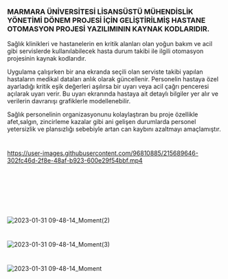 ### MARMARA ÜNİVERSİTESİ LİSANSÜSTÜ MÜHENDİSLİK YÖNETİMİ DÖNEM PROJESİ İÇİN GELİŞTİRİLMİŞ HASTANE OTOMASYON PROJESİ YAZILIMININ KAYNAK KODLARIDIR.
  Sağlık klinikleri ve hastanelerin en kritik alanları olan yoğun bakım ve acil gibi servislerde kullanılabilecek hasta durum takibi ile ilgili otomasyon projesinin kaynak kodlarıdır. 
  
  Uygulama çalışırken bir ana ekranda seçili olan serviste takibi yapılan hastaların medikal dataları anlık olarak güncellenir. Personelin hastaya özel ayarladığı kritik eşik değerleri aşılırsa bir uyarı veya acil çağrı penceresi açılarak uyarı verir. Bu uyarı ekranında hastaya ait detaylı bilgiler yer alır ve verilerin davranışı grafiklerle modellenebilir. 
  
  Sağlık personelinin organizasyonunu kolaylaştıran bu proje özellikle afet,salgın, zincirleme kazalar gibi ani gelişen durumlarda personel yetersizlik ve plansızlığı sebebiyle artan can kaybını azaltmayı amaçlamıştır.


#
https://user-images.githubusercontent.com/96810885/215689646-302fc46d-2f8e-48af-b923-600e29f54bbf.mp4


<br><br><br><br>
#
![2023-01-31 09-48-14_Moment(2)](https://user-images.githubusercontent.com/96810885/215691274-6c45a3c7-8778-455f-bb01-aced40fea5d8.jpg)
#
![2023-01-31 09-48-14_Moment(3)](https://user-images.githubusercontent.com/96810885/215691301-0894cd9f-f67c-4f00-ae2c-ad4928418336.jpg)
#
![2023-01-31 09-48-14_Moment](https://user-images.githubusercontent.com/96810885/215691310-48ebd0c2-fefc-444b-ac51-2ed206c8fb71.jpg)
